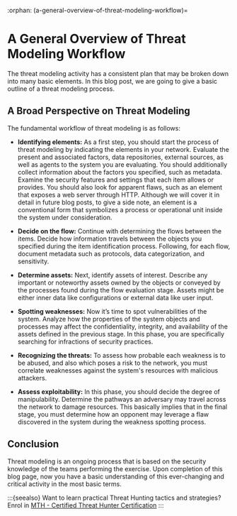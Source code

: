 :orphan:
(a-general-overview-of-threat-modeling-workflow)=
# A General Overview of Threat Modeling Workflow


The threat modeling activity has a consistent plan that may be broken down into many basic elements. In this blog post, we are going to give a basic outline of a threat modeling process.

## A Broad Perspective on Threat Modeling

The fundamental workflow of threat modeling is as follows:

- **Identifying elements:** As a first step, you should start the process of threat modeling by indicating the elements in your network. Evaluate the present and associated factors, data repositories, external sources, as well as agents to the system you are evaluating. You should additionally collect information about the factors you specified, such as metadata. Examine the security features and settings that each item allows or provides. You should also look for apparent flaws, such as an element that exposes a web server through HTTP. Although we will cover it in detail in future blog posts, to give a side note, an element is a conventional form that symbolizes a process or operational unit inside the system under consideration.

- **Decide on the flow:** Continue with determining the flows between the items. Decide how information travels between the objects you specified during the item identification process. Following, for each flow, document metadata such as protocols, data categorization, and sensitivity.

- **Determine assets:** Next, identify assets of interest. Describe any important or noteworthy assets owned by the objects or conveyed by the processes found during the flow evaluation stage. Assets might be either inner data like configurations or external data like user input.

- **Spotting weaknesses:** Now it’s time to spot vulnerabilities of the system. Analyze how the properties of the system objects and processes may affect the confidentiality, integrity, and availability of the assets defined in the previous stage. In this phase, you are specifically searching for infractions of security practices.

- **Recognizing the threats:** To assess how probable each weakness is to be abused, and also which poses a risk to the network, you must correlate weaknesses against the system's resources with malicious attackers.

- **Assess exploitability:** In this phase, you should decide the degree of manipulability. Determine the pathways an adversary may travel across the network to damage resources. This basically implies that in the final stage, you must determine how an opponent may leverage a flaw discovered in the system during the weakness spotting process.

## Conclusion

Threat modeling is an ongoing process that is based on the security knowledge of the teams performing the exercise. Upon completion of this blog page, now you have a basic understanding of this ever-changing and critical activity in the most basic terms.

:::{seealso}
Want to learn practical Threat Hunting tactics and strategies? Enrol in [MTH - Certified Threat Hunter Certification](https://www.mosse-institute.com/certifications/mth-certified-threat-hunter.html)
:::